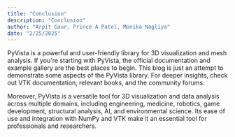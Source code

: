 ```yaml
---
title: "Conclusion"
description: "Conclusion"
author: "Arpit Gaur, Prince A Patel, Monika Nagliya"
date: "2/25/2025"
---
```


PyVista is a powerful and user-friendly library for 3D visualization and mesh analysis. If you're starting with PyVista, the official documentation and example gallery are the best places to begin. This blog is just an attempt to demonstrate some aspects of the PyVista library. For deeper insights, check out VTK documentation, relevant books, and the community forums.

Moreover, PyVista is a versatile tool for 3D visualization and data analysis across multiple domains, including engineering, medicine, robotics, game development, structural analysis, AI, and environmental science. Its ease of use and integration with NumPy and VTK make it an essential tool for professionals and researchers.
